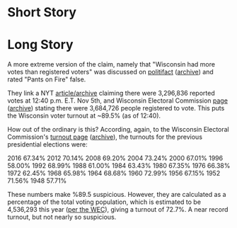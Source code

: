 # Short Story

# Long Story

A more extreme version of the claim, namely that "Wisconsin had more votes than registered voters" was discussed on [politifact](https://www.politifact.com/factchecks/2020/nov/04/tweets/no-wisconsin-doesnt-have-more-ballots-cast-registe/) ([archive](https://web.archive.org/web/20201104210736/https://www.politifact.com/factchecks/2020/nov/04/tweets/no-wisconsin-doesnt-have-more-ballots-cast-registe/)) and rated "Pants on Fire" false.

They link a NYT [article/archive](https://archive.is/fIHLp#selection-2951.0-2951.9) claiming there were 3,296,836	reported votes at 12:40 p.m. E.T. Nov 5th, and  Wisconsin Electoral Commission [page](https://elections.wi.gov/node/7220) ([archive](https://web.archive.org/web/20201104233338/https://elections.wi.gov/node/7220)) stating there were 3,684,726 people registered to vote. This puts the Wisconsin voter turnout at ~89.5% (as of 12:40).

How out of the ordinary is this? According, again, to the Wisconsin Electoral Commission's [turnout page](https://web.archive.org/web/20201104192340/https://elections.wi.gov/elections-voting/statistics/turnout) ([archive](https://archive.org/details/voter-turnout-partisan-non-partisan-through-august-2020)), the turnouts for the previous presidential elections were:

2016 67.34%
2012 70.14%
2008 69.20%
2004 73.24%
2000 67.01%
1996 58.00%
1992 68.99%
1988 61.00%
1984 63.43%
1980 67.35%
1976 66.38%
1972 62.45%
1968 65.98%
1964 68.68%
1960 72.99%
1956 67.15%
1952 71.56%
1948 57.71%

These numbers make %89.5 suspicious. However, they are calculated as a percentage of the total voting population, which is estimated to be 4,536,293 this year ([per the WEC](https://web.archive.org/web/20201104192340/https://elections.wi.gov/elections-voting/statistics/turnout)), giving a turnout of 72.7%. A near record turnout, but not nearly so suspicious.
